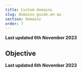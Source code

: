 ```yaml
---
title: Custom domains
slug: domains-guide.en-au
section: Domains
order: 7
---
```


**Last updated 6th November 2023**



## Objective  

**Last updated 6th November 2023**

